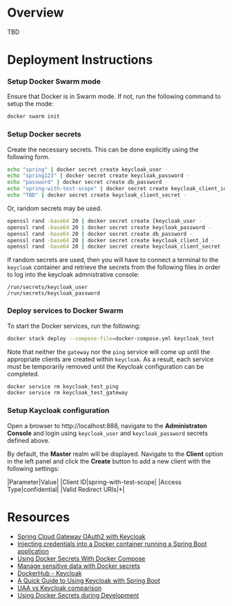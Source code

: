 # Overview
TBD

# Deployment Instructions

### Setup Docker Swarm mode
Ensure that Docker is in Swarm mode. If not, run the following command to setup the mode:
```bash
docker swarm init
```

### Setup Docker secrets
Create the necessary secrets. This can be done explicitly using the following form.
```bash
echo "spring" | docker secret create keycloak_user -
echo "spring123" | docker secret create keycloak_password -
echo "password" | docker secret create db_password -
echo "spring-with-test-scope" | docker secret create keycloak_client_id -
echo "TBD" | docker secret create keycloak_client_secret -
```
Or, random secrets may be used.
```bash
openssl rand -base64 20 | docker secret create [keycloak_user -
openssl rand -base64 20 | docker secret create keycloak_password -
openssl rand -base64 20 | docker secret create db_password -
openssl rand -base64 20 | docker secret create keycloak_client_id -
openssl rand -base64 20 | docker secret create keycloak_client_secret -
```
If random secrets are used, then you will have to connect a terminal to the `keycloak` container and retrieve the secrets from the following files in order to log into the keycloak admnistrative console:
```
/run/secrets/keycloak_user
/run/secrets/keycloak_password
```

### Deploy services to Docker Swarm
To start the Docker services, run the following:
```bash
docker stack deploy --compose-file=docker-compose.yml keycloak_test
```
Note that neither the `gateway` nor the `ping` service will come up until the appropriate clients are created within `keycloak`. As a result, each service must be temporarily removed until the Keycloak configuration can be completed.
```bash
docker service rm keycloak_test_ping
docker service rm keycloak_test_gateway
```

### Setup Kaycloak configuration
Open a browser to http://localhost:888, navigate to the **Administraton Console** and login using `keycloak_user` and `keycloak_password` secrets defined above.

By default, the **Master** realm will be displayed. Navigate to the **Client** option in the left panel and click the **Create** button to add a new client with the following settings:

|Parameter|Value|
|Client ID|spring-with-test-scope|
|Access Type|confidential|
|Valid Redirect URIs|*|

# Resources
* [Spring Cloud Gateway OAuth2 with Keycloak](https://piotrminkowski.com/2020/10/09/spring-cloud-gateway-oauth2-with-keycloak/)
* [Injecting credentials into a Docker container running a Spring Boot application](https://bmuschko.com/blog/docker-secret-spring-boot/)
* [Using Docker Secrets With Docker Compose](https://www.rockyourcode.com/using-docker-secrets-with-docker-compose/)
* [Manage sensitive data with Docker secrets](https://docs.docker.com/engine/swarm/secrets/)
* [DockerHub - Keycloak](https://hub.docker.com/r/jboss/keycloak/)
* [A Quick Guide to Using Keycloak with Spring Boot](https://www.baeldung.com/spring-boot-keycloak)
* [UAA vs Keycloak comparison](https://github.com/paulojeronimo/keycloak-spring-boot-tutorial/blob/master/uaa-keycloak-comparison.adoc)
* [Using Docker Secrets during Development](https://blog.mikesir87.io/2017/05/using-docker-secrets-during-development/)